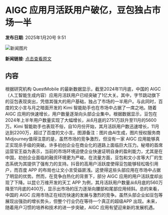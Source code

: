 # AIGC 应用月活跃用户破亿，豆包独占市场一半

**发布日期**: 2025年1月20号 9:51

![新闻图片](https://pic.chinaz.com/picmap/202412271635326771_0.jpg)

**新闻链接**: [点击查看原文](https://www.aibase.com/zh/news/14833)

## 内容

根据研究机构 QuestMobile 的最新数据显示，截至2024年11月底，中国的 AIGC（人工智能生成内容）应用月活跃用户已经突破了1亿大关。其中，字节跳动旗下的豆包表现突出，凭借其强大的用户基础，独占了市场的一半用户。与此同时，百度的文小言与月之暗面开发的 Kimi 智能助手也在市场中占据了一席之地。随着 AIGC 应用的快速增长，用户数量逐渐向头部企业集中。根据数据显示，豆包在2024年上半年用户数量实现了大幅增长，从6月底的2751万跃升至11月的5600万。Kimi 智能助手也表现不俗，自10月份开始，其月活跃用户数迅速增长，11月达到2200万，超过了百度的文小言。图源备注：图片由AI生成，图片授权服务商Midjourney值得注意的是，虽然市场的竞争激烈，但没有一家 AIGC 应用能够真正实现杀手级的突破。许多初创企业在商业化的道路上面临巨大压力。秘塔的首席运营官王益为表示，当前的市场环境迫使企业快速证明自身的盈利能力，尤其是在中国，初创企业面临的融资环境更为严峻。在流量方面，豆包和文小言等大厂的生态系统为其提供了强有力的支持。抖音的高用户活跃度使得豆包能够轻松吸引用户，而百度 APP 的布局也让文小言受益匪浅。这使得这些头部应用在市场中占据了明显的优势。然而，在竞争白热化的背景下，部分 AIGC 应用的用户活跃度却出现了下降。以昆仑万维开发的天工 APP 为例，其月活跃用户数量从6月底的560万降至11月底的400万，显示出市场的压力逐渐向腰部和尾部应用倾斜。总的来看，中国的 AIGC 应用市场正在经历快速的发展与激烈的竞争。虽然头部企业如豆包等展现出强劲的增长势头，但整个行业仍在等待一个真正的超级APP 出现。未来，随着用户习惯的培养和技术的进一步突破，AIGC 应用有望迎来新的发展机遇。
